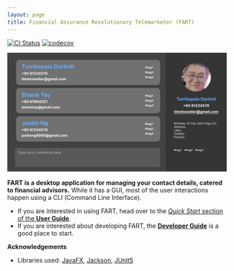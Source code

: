 ```yaml
---
layout: page
title: Financial Assurance Revolutionary Telemarketer (FART)
---
```


[![CI Status](https://github.com/se-edu/addressbook-level3/workflows/Java%20CI/badge.svg)](https://github.com/se-edu/addressbook-level3/actions)
[![codecov](https://codecov.io/gh/se-edu/addressbook-level3/branch/master/graph/badge.svg)](https://codecov.io/gh/se-edu/addressbook-level3)

![Ui](images/Ui.png)

**FART is a desktop application for managing your contact details, catered to financial advisors.** While it has a GUI, most of the user interactions happen using a CLI (Command Line Interface).

* If you are interested in using FART, head over to the [_Quick Start_ section of the **User Guide**](UserGuide.html#quick-start).
* If you are interested about developing FART, the [**Developer Guide**](DeveloperGuide.html) is a good place to start.


**Acknowledgements**

* Libraries used: [JavaFX](https://openjfx.io/), [Jackson](https://github.com/FasterXML/jackson), [JUnit5](https://github.com/junit-team/junit5)
